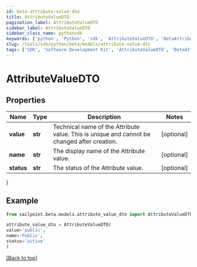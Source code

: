 ```yaml
---
id: beta-attribute-value-dto
title: AttributeValueDTO
pagination_label: AttributeValueDTO
sidebar_label: AttributeValueDTO
sidebar_class_name: pythonsdk
keywords: ['python', 'Python', 'sdk', 'AttributeValueDTO', 'BetaAttributeValueDTO'] 
slug: /tools/sdk/python/beta/models/attribute-value-dto
tags: ['SDK', 'Software Development Kit', 'AttributeValueDTO', 'BetaAttributeValueDTO']
---
```


# AttributeValueDTO


## Properties

Name | Type | Description | Notes
------------ | ------------- | ------------- | -------------
**value** | **str** | Technical name of the Attribute value. This is unique and cannot be changed after creation. | [optional] 
**name** | **str** | The display name of the Attribute value. | [optional] 
**status** | **str** | The status of the Attribute value. | [optional] 
}

## Example

```python
from sailpoint.beta.models.attribute_value_dto import AttributeValueDTO

attribute_value_dto = AttributeValueDTO(
value='public',
name='Public',
status='active'
)

```
[[Back to top]](#) 

